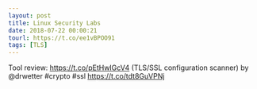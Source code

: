 ```yaml
---
layout: post
title: Linux Security Labs
date: 2018-07-22 00:00:21
tourl: https://t.co/ee1vBPOO91
tags: [TLS]
---
```

Tool review: https://t.co/pEtHwIGcV4 (TLS/SSL configuration scanner) by @drwetter #crypto #ssl https://t.co/tdt8GuVPNj